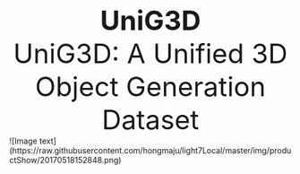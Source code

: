 <div align='center' ><b><font size='70'>UniG3D</font></b></div>
<div align='center' ><font size='50'>UniG3D: A Unified 3D Object Generation Dataset</font></div>
![Image text](https://raw.githubusercontent.com/hongmaju/light7Local/master/img/productShow/20170518152848.png)
